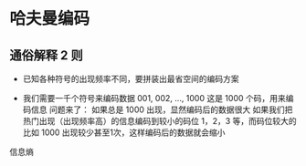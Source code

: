 # 哈夫曼编码
## 通俗解释 2 则
- 已知各种符号的出现频率不同，要拼装出最省空间的编码方案

- 我们需要一千个符号来编码数据
001, 002, ..., 1000 这是 1000 个码，用来编码信息
问题来了： 如果总是 1000 出现，显然编码后的数据很大
如果我们把热门出现（出现频率高）的信息编码到较小的码位 1，2，3 等，而码位较大的比如 1000 出现较少甚至1次，这样编码后的数据就会缩小


信息熵
